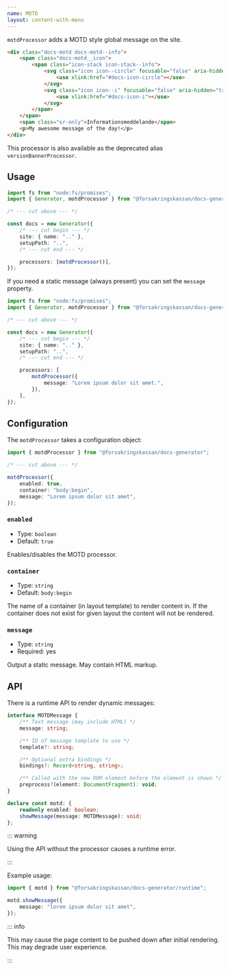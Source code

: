 ```yaml
---
name: MOTD
layout: content-with-menu
---
```


`motdProcessor` adds a MOTD style global message on the site.

```html nomarkup
<div class="docs-motd docs-motd--info">
    <span class="docs-motd__icon">
        <span class="icon-stack icon-stack--info">
            <svg class="icon icon--circle" focusable="false" aria-hidden="true">
                <use xlink:href="#docs-icon-circle"></use>
            </svg>
            <svg class="icon icon--i" focusable="false" aria-hidden="true">
                <use xlink:href="#docs-icon-i"></use>
            </svg>
        </span>
    </span>
    <span class="sr-only">Informationsmeddelande</span>
    <p>My awesome message of the day!</p>
</div>
```

This processor is also available as the deprecated alias `versionBannerProcessor`.

## Usage

```ts
import fs from "node:fs/promises";
import { Generator, motdProcessor } from "@forsakringskassan/docs-generator";

/* --- cut above --- */

const docs = new Generator({
    /* --- cut begin --- */
    site: { name: ".." },
    setupPath: "..",
    /* --- cut end --- */

    processors: [motdProcessor()],
});
```

If you need a static message (always present) you can set the `message` property.

```ts
import fs from "node:fs/promises";
import { Generator, motdProcessor } from "@forsakringskassan/docs-generator";

/* --- cut above --- */

const docs = new Generator({
    /* --- cut begin --- */
    site: { name: ".." },
    setupPath: "..",
    /* --- cut end --- */

    processors: [
        motdProcessor({
            message: "Lorem ipsum dolor sit amet.",
        }),
    ],
});
```

## Configuration

The `motdProcessor` takes a configuration object:

```ts
import { motdProcessor } from "@forsakringskassan/docs-generator";

/* --- cut above --- */

motdProcessor({
    enabled: true,
    container: "body:begin",
    message: "Lorem ipsum dolor sit amet",
});
```

### `enabled`

-   Type: `boolean`
-   Default: `true`

Enables/disables the MOTD processor.

### `container`

-   Type: `string`
-   Default: `body:begin`

The name of a container (in layout template) to render content in.
If the container does not exist for given layout the content will not be rendered.

### `message`

-   Type: `string`
-   Required: yes

Output a static message.
May contain HTML markup.

## API

There is a runtime API to render dynamic messages:

```ts
interface MOTDMessage {
    /** Text message (may include HTML) */
    message: string;

    /** ID of message template to use */
    template?: string;

    /** Optional extra bindings */
    bindings?: Record<string, string>;

    /** Called with the new DOM element before the element is shown */
    preprocess?(element: DocumentFragment): void;
}

declare const motd: {
    readonly enabled: boolean;
    showMessage(message: MOTDMessage): void;
};
```

::: warning

Using the API without the processor causes a runtime error.

:::

Example usage:

```ts
import { motd } from "@forsakringskassan/docs-generator/runtime";

motd.showMessage({
    message: "lorem ipsum dolor sit amet",
});
```

::: info

This may cause the page content to be pushed down after initial rendering.
This may degrade user experience.

:::
